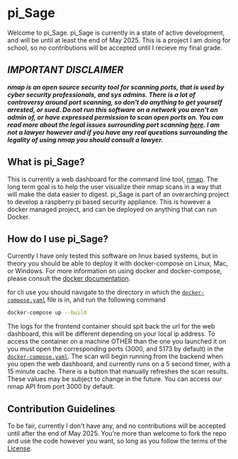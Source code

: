 # pi_Sage

Welcome to pi_Sage. pi_Sage is currently in a state of active development, and will be until at least the end of May 2025. This is a project I am doing for school, so no contributions will be accepted until I recieve my final grade. 

## ***IMPORTANT DISCLAIMER*** 
***nmap is an open source security tool for scanning ports, that is used by cyber security professionals, and sys admins. There is a lot of controversy around port scanning, so don't do anything to get yourself arrested, or sued. Do not run this software on a network you aren't an admin of, or have expressed permission to scan open ports on. You can read more about the legal issues surrounding port scanning [here](https://nmap.org/book/legal-issues.html). I am not a lawyer however and if you have any real questions surrounding the legality of using nmap you should consult a lawyer.***

## What is pi_Sage? 

 This is currently a web dashboard for the command line tool, [nmap](https://nmap.org/docs.html). The long term goal is to help the user visualize their nmap scans in a way that will make the data easier to digest. pi_Sage is part of an overarching project to develop a raspberry pi based security appliance. This is however a docker managed project, and can be deployed on anything that can run Docker. 

 ## How do I use pi_Sage?

 Currently I have only tested this software on linux based systems, but in theory you should be able to deploy it with docker-compose on Linux, Mac, or Windows. For more information on using docker and docker-compose, please consult the [docker documentation](https://docs.docker.com/).

 for cli use you should navigate to the directory in which the [`docker-compose.yaml`](./docker-compose.yaml) file is in, and run the following command
 
 ```bash
 docker-compose up --build
 ```

 The logs for the frontend container should spit back the url for the web dashboard, this will be different depending on your local ip address. To access the container on a machine OTHER than the one you launched it on you must open the corresponding ports (3000, and 5173 by default) in the [`docker-compose.yaml`](./docker-compose.yaml). The scan will begin running from the backend when you open the web dashboard, and currently runs on a 5 second timer, with a 15 minute cache. There is a button that manually refreshes the scan results. These values may be subject to change in the future. You can access our nmap API from port 3000 by default. 

 ## Contribution Guidelines

 To be fair, currently I don't have any, and no contributions will be accepted until after the end of May 2025. You're more than welcome to fork the repo and use the code however you want, so long as you follow the terms of the [License](./LICENSE). 